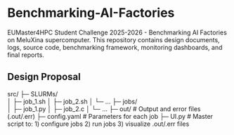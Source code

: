 # Benchmarking-AI-Factories
EUMaster4HPC Student Challenge 2025-2026 - Benchmarking AI Factories on MeluXina supercomputer. This repository contains design documents, logs, source code, benchmarking framework, monitoring dashboards, and final reports.

## Design Proposal

src/
├─ SLURMs/          
│  ├─ job_1.sh
│  ├─ job_2.sh
│  └─ ...
├─ jobs/       
│  ├─ job_1.py
│  ├─ job_2.c
│  └─ ...
├─ out/              # Output and error files (.out/.err)
├─ config.yaml       # Parameters for each job
├─ UI.py             # Master script to: 1) configure jobs 2) run jobs 3) visualize .out/.err files


